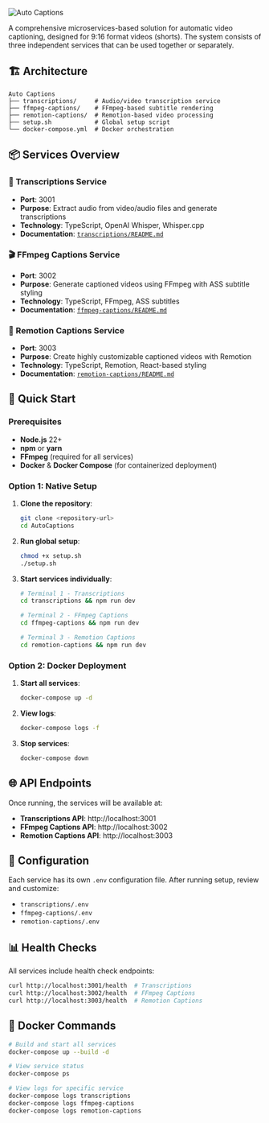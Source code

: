 ![Auto Captions](https://github.com/user-attachments/assets/68e17f05-8b26-4b19-9ae0-2bd719da77aa)

A comprehensive microservices-based solution for automatic video captioning, designed for 9:16 format videos (shorts). The system consists of three independent services that can be used together or separately.

## 🏗️ Architecture

```
Auto Captions
├── transcriptions/     # Audio/video transcription service
├── ffmpeg-captions/    # FFmpeg-based subtitle rendering
├── remotion-captions/  # Remotion-based video processing
├── setup.sh            # Global setup script
└── docker-compose.yml  # Docker orchestration
```

## 📦 Services Overview

### 🎤 Transcriptions Service
- **Port**: 3001
- **Purpose**: Extract audio from video/audio files and generate transcriptions
- **Technology**: TypeScript, OpenAI Whisper, Whisper.cpp
- **Documentation**: [`transcriptions/README.md`](transcriptions/README.md)

### 🎬 FFmpeg Captions Service
- **Port**: 3002
- **Purpose**: Generate captioned videos using FFmpeg with ASS subtitle styling
- **Technology**: TypeScript, FFmpeg, ASS subtitles
- **Documentation**: [`ffmpeg-captions/README.md`](ffmpeg-captions/README.md)

### 🎨 Remotion Captions Service
- **Port**: 3003
- **Purpose**: Create highly customizable captioned videos with Remotion
- **Technology**: TypeScript, Remotion, React-based styling
- **Documentation**: [`remotion-captions/README.md`](remotion-captions/README.md)

## 🚀 Quick Start

### Prerequisites

- **Node.js** 22+
- **npm** or **yarn**
- **FFmpeg** (required for all services)
- **Docker** & **Docker Compose** (for containerized deployment)

### Option 1: Native Setup

1. **Clone the repository**:
   ```bash
   git clone <repository-url>
   cd AutoCaptions
   ```

2. **Run global setup**:
   ```bash
   chmod +x setup.sh
   ./setup.sh
   ```

3. **Start services individually**:
   ```bash
   # Terminal 1 - Transcriptions
   cd transcriptions && npm run dev

   # Terminal 2 - FFmpeg Captions
   cd ffmpeg-captions && npm run dev

   # Terminal 3 - Remotion Captions
   cd remotion-captions && npm run dev
   ```

### Option 2: Docker Deployment

1. **Start all services**:
   ```bash
   docker-compose up -d
   ```

2. **View logs**:
   ```bash
   docker-compose logs -f
   ```

3. **Stop services**:
   ```bash
   docker-compose down
   ```

## 🌐 API Endpoints

Once running, the services will be available at:

- **Transcriptions API**: http://localhost:3001
- **FFmpeg Captions API**: http://localhost:3002
- **Remotion Captions API**: http://localhost:3003

## 🔧 Configuration

Each service has its own `.env` configuration file. After running setup, review and customize:

- `transcriptions/.env`
- `ffmpeg-captions/.env`
- `remotion-captions/.env`

## 📊 Health Checks

All services include health check endpoints:

```bash
curl http://localhost:3001/health  # Transcriptions
curl http://localhost:3002/health  # FFmpeg Captions
curl http://localhost:3003/health  # Remotion Captions
```

## 🐳 Docker Commands

```bash
# Build and start all services
docker-compose up --build -d

# View service status
docker-compose ps

# View logs for specific service
docker-compose logs transcriptions
docker-compose logs ffmpeg-captions
docker-compose logs remotion-captions
```
